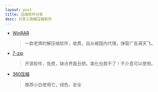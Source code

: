 ```yaml
---
layout: post
title: 压缩软件分享
desc: 分享三款解压缩软件
---
```


+ [WinRAR](https://www.win-rar.com/)
  > 一款老牌的解压缩软件，收费，自从被国内代理，弹窗广告满天飞。
  
+ [7-zip](https://www.7-zip.org/)
  > 开源软件，免费，缺点界面丑陋，美化也救不了！不介意可以使用。
  
+ [360压缩](https://yasuo.360.cn/)
  > 推荐小白使用它，绿色、安全

